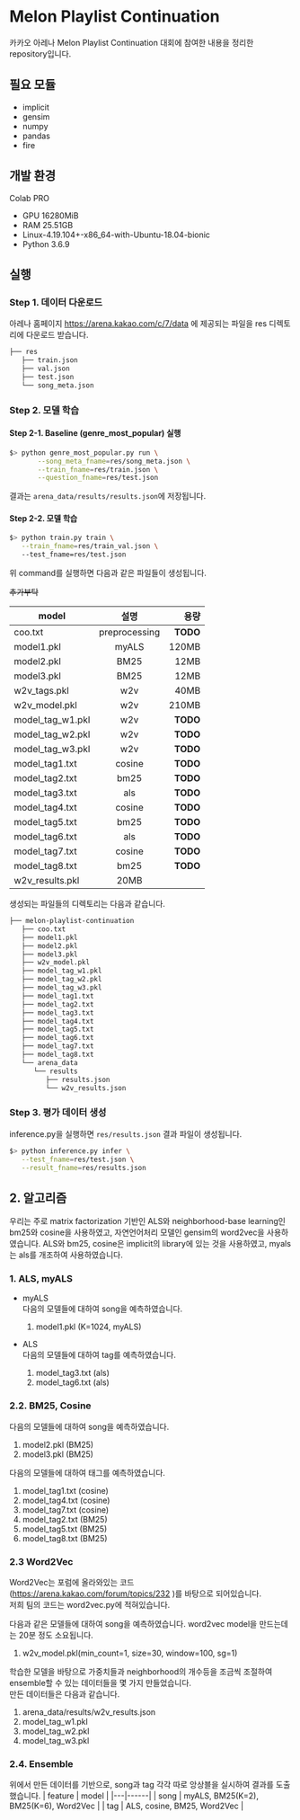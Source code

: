 # Melon Playlist Continuation
카카오 아레나 Melon Playlist Continuation 대회에 참여한 내용을 정리한 repository입니다. 

## 필요 모듈
- implicit
- gensim
- numpy
- pandas
- fire

## 개발 환경
Colab PRO 
- GPU 16280MiB 
- RAM 25.51GB
- Linux-4.19.104+-x86_64-with-Ubuntu-18.04-bionic
- Python 3.6.9

## 실행
### Step 1. 데이터 다운로드
아레나 홈페이지 https://arena.kakao.com/c/7/data 에 제공되는 파일을 
res 디렉토리에 다운로드 받습니다. 

```bash
├── res
   ├── train.json
   ├── val.json
   ├── test.json
   └── song_meta.json
``` 


### Step 2. 모델 학습
#### Step 2-1. Baseline (genre_most_popular) 실행
```bash
$> python genre_most_popular.py run \
 	   --song_meta_fname=res/song_meta.json \
 	   --train_fname=res/train.json \
 	   --question_fname=res/test.json 
```
결과는 `arena_data/results/results.json`에 저장됩니다.


#### Step 2-2. 모델 학습
```bash
$> python train.py train \
   --train_fname=res/train_val.json \ 
   --test_fname=res/test.json
```
위 command를 실행하면 다음과 같은 파일들이 생성됩니다.

~~추가부탁~~

| model | 설명 | 용량 |
|---|:---:|---:|
| coo.txt | preprocessing | **TODO** |
| model1.pkl | myALS | 120MB |
| model2.pkl | BM25 | 12MB |
| model3.pkl | BM25 | 12MB |
| w2v_tags.pkl | w2v | 40MB |
| w2v_model.pkl | w2v | 210MB |
| model_tag_w1.pkl | w2v | **TODO** |
| model_tag_w2.pkl | w2v | **TODO** |
| model_tag_w3.pkl | w2v | **TODO** |
| model_tag1.txt | cosine | **TODO** |
| model_tag2.txt | bm25 | **TODO** |
| model_tag3.txt | als | **TODO** |
| model_tag4.txt | cosine | **TODO** |
| model_tag5.txt | bm25 | **TODO** |
| model_tag6.txt | als | **TODO** |
| model_tag7.txt | cosine | **TODO** |
| model_tag8.txt | bm25 | **TODO** |
| w2v_results.pkl | 20MB | 

생성되는 파일들의 디렉토리는 다음과 같습니다.

```bash
├── melon-playlist-continuation
   ├── coo.txt
   ├── model1.pkl
   ├── model2.pkl
   ├── model3.pkl
   ├── w2v_model.pkl
   ├── model_tag_w1.pkl
   ├── model_tag_w2.pkl
   ├── model_tag_w3.pkl
   ├── model_tag1.txt
   ├── model_tag2.txt
   ├── model_tag3.txt
   ├── model_tag4.txt
   ├── model_tag5.txt
   ├── model_tag6.txt
   ├── model_tag7.txt
   ├── model_tag8.txt
   └── arena_data
      └── results
         ├── results.json
         └── w2v_results.json
``` 


### Step 3. 평가 데이터 생성 
inference.py을 실행하면 `res/results.json` 결과 파일이 생성됩니다.

```bash
$> python inference.py infer \
   --test_fname=res/test.json \
   --result_fname=res/results.json
``` 


## 2. 알고리즘

우리는 주로 matrix factorization 기반인 ALS와 neighborhood-base learning인 bm25와 cosine을 사용하였고, 자연언어처리 모델인 gensim의 word2vec을 사용하였습니다.
ALS와 bm25, cosine은 implicit의 library에 있는 것을 사용하였고, myals는 als를 개조하여 사용하였습니다.

### 1. ALS, myALS

- myALS  
   다음의 모델들에 대하여 song을 예측하였습니다.
   1. model1.pkl (K=1024, myALS)

- ALS  
   다음의 모델들에 대하여 tag를 예측하였습니다.
   1. model_tag3.txt (als)
   2. model_tag6.txt (als)



### 2.2. BM25, Cosine

다음의 모델들에 대하여 song을 예측하였습니다.
1. model2.pkl (BM25)
2. model3.pkl (BM25)

다음의 모델들에 대하여 태그를 예측하였습니다.
1. model_tag1.txt (cosine)
2. model_tag4.txt (cosine)
3. model_tag7.txt (cosine)
4. model_tag2.txt (BM25)
5. model_tag5.txt (BM25)
6. model_tag8.txt (BM25)

### 2.3 Word2Vec

Word2Vec는 포럼에 올라와있는 코드(https://arena.kakao.com/forum/topics/232 )를 바탕으로 되어있습니다.  
저희 팀의 코드는 word2vec.py에 적혀있습니다.


다음과 같은 모델들에 대하여 song을 예측하였습니다. word2vec model을 만드는데는 20분 정도 소요됩니다.
1. w2v_model.pkl(min_count=1, size=30, window=100, sg=1)

학습한 모델을 바탕으로 가중치들과 neighborhood의 개수등을 조금씩 조절하여 ensemble할 수 있는 데이터들을 몇 가지 만들었습니다.  
만든 데이터들은 다음과 같습니다.
1. arena_data/results/w2v_results.json
2. model_tag_w1.pkl
3. model_tag_w2.pkl
4. model_tag_w3.pkl

### 2.4. Ensemble

위에서 만든 데이터를 기반으로, song과 tag 각각 따로 앙상블을 실시하여 결과를 도출했습니다.
| feature | model |
|---|------|
| song | myALS, BM25(K=2), BM25(K=6), Word2Vec |
| tag  | ALS, cosine, BM25, Word2Vec |
